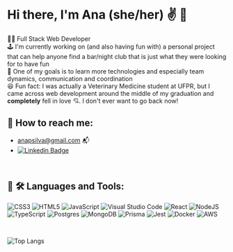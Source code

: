 # Hi there, I'm Ana (she/her) ✌️ 🌼

👨‍💻 Full Stack Web Developer<br/>
🕹️ I'm currently working on (and also having fun with) a personal project that can help anyone find a bar/night club that is just what they were looking for to have fun <br/>
🎯 One of my goals is to learn more technologies and especially team dynamics, communication and coordination<br/>
😆 Fun fact: I was actually a Veterinary Medicine student at UFPR, but I came across web development around the middle of my graduation and **completely** fell in love 💘. I don't ever want to go back now!<br/>

## 💬 How to reach me:<br/>
- anapsilva@gmail.com 📬<br/>
- [![Linkedin Badge](https://img.shields.io/badge/-LinkedIn-blue?style=flat-square&logo=Linkedin&logoColor=white&link=https://www.linkedin.com/in/anapsv//)](https://www.linkedin.com/in/anapsv/)<br/>

<br/>

## 🧰 🛠️ Languages and Tools:
![CSS3](https://img.shields.io/badge/css3-%231572B6.svg?style=for-the-badge&logo=css3&logoColor=white)
![HTML5](https://img.shields.io/badge/html5-%23E34F26.svg?style=for-the-badge&logo=html5&logoColor=white)
![JavaScript](https://img.shields.io/badge/javascript-%23323330.svg?style=for-the-badge&logo=javascript&logoColor=%23F7DF1E)
![Visual Studio Code](https://img.shields.io/badge/Visual%20Studio%20Code-0078d7.svg?style=for-the-badge&logo=visual-studio-code&logoColor=white)
![React](https://img.shields.io/badge/react-%2320232a.svg?style=for-the-badge&logo=react&logoColor=%2361DAFB)
![NodeJS](https://img.shields.io/badge/node.js-6DA55F?style=for-the-badge&logo=node.js&logoColor=white)
![TypeScript](https://img.shields.io/badge/typescript-%23007ACC.svg?style=for-the-badge&logo=typescript&logoColor=white)
![Postgres](https://img.shields.io/badge/postgres-%23316192.svg?style=for-the-badge&logo=postgresql&logoColor=white)
![MongoDB](https://img.shields.io/badge/MongoDB-%234ea94b.svg?style=for-the-badge&logo=mongodb&logoColor=white)
![Prisma](https://img.shields.io/badge/Prisma-3982CE?style=for-the-badge&logo=Prisma&logoColor=white)
![Jest](https://img.shields.io/badge/-jest-%23C21325?style=for-the-badge&logo=jest&logoColor=white)
![Docker](https://img.shields.io/badge/docker-%230db7ed.svg?style=for-the-badge&logo=docker&logoColor=white)
![AWS](https://img.shields.io/badge/AWS-%23FF9900.svg?style=for-the-badge&logo=amazon-aws&logoColor=white)

<br/>

![Top Langs](https://github-readme-stats.vercel.app/api/top-langs/?username=anapsv&theme=tokyonight)
